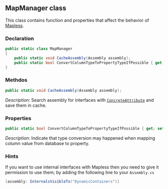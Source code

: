 ## MapManager class

This class contains function and properties that affect the behavior of [Mapless](https://github.com/muh00mad/MapLess).

### Declaration
```csharp
public static class MapManager
{
    public static void CacheAssembly(Assembly assembly);
    public static bool ConvertColumnTypeToPropertyTypeIfPossible { get; set; }
}
```

### Methdos

```csharp
public static void CacheAssembly(Assembly assembly);
```
*Description*: Search assembly for interfaces with [`ConcreteAttribute`](Ref.Concrete.md) and save them in cache.

### Properties

```csharp
public static bool ConvertColumnTypeToPropertyTypeIfPossible { get; set; }
```
*Description*: Indicate that type conversion may happened when mapping column value from database to property.

### Hints
If you want to use internal interfaces with Mapless then you need to give it permission to use them; by adding the following line to your `Assembly.cs`
```csharp
[assembly: InternalsVisibleTo("DynamicContainers")]
```
